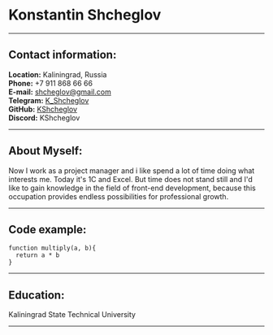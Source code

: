 # Konstantin Shcheglov
***
## Contact information:
**Location:** Kaliningrad, Russia  
**Phone:** +7 911 868 66 66  
**E-mail:** shcheglov@gmail.com  
**Telegram:** [K_Shcheglov](https://t.me/k_shcheglov)  
**GitHub:** [KShcheglov](https://github.com/KShcheglov)  
**Discord:** KShcheglov  
***
## About Myself:
Now I work as a project manager and i like spend a lot of time doing what interests me. Today it's 1C and Excel.
But time does not stand still and I'd like to gain knowledge in the field of front-end development, 
because this occupation provides endless possibilities for professional growth.
***
## Code example:
```
function multiply(a, b){
  return a * b
}
```
***
## Education:
Kaliningrad State Technical University
***

